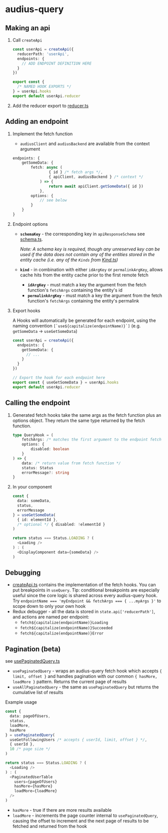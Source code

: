 # audius-query

## Making an api

1. Call `createApi`

   ```typescript
   const userApi = createApi({
     reducerPath: 'userApi',
     endpoints: {
       // ADD ENDPOINT DEFINITION HERE
     }
   })

   export const {
     /* NAMED HOOK EXPORTS */
   } = userApi.hooks
   export default userApi.reducer
   ```

1. Add the reducer export to [reducer.ts](reducer.ts)

## Adding an endpoint

1.  Implement the fetch function

    - `audiusClient` and `audiusBackend` are available from the context argument

    ```typescript
    endpoints: {
        getSomeData: {
            fetch: async (
                    { id } /* fetch args */,
                    { apiClient, audiusBackend } /* context */
                ) => {
                    return await apiClient.getSomeData({ id })
                },
            options: {
                // see below
            }
        }
    }
    ```

1.  Endpoint options

    - **`schemaKey`** - the corresponding key in `apiResponseSchema` see [schema.ts](./schema.ts).

      _Note: A schema key is required, though any unreserved key can be used if the data does not contain any of the entities stored in the entity cache (i.e. any of the `Kinds` from [Kind.ts](/packages/common/src/models/Kind.ts))_

    - **`kind`** - in combination with either `idArgKey` or `permalinkArgKey`, allows cache hits from the entity cache prior to the first remote fetch
      - **`idArgKey`** - must match a key the argument from the fetch function's `fetchArgs` containing the entity's id
      - **`permalinkArgKey`** - must match a key the argument from the fetch function's `fetchArgs` containing the entity's permalink

1.  Export hooks

    A Hooks will automatically be generated for each endpoint, using the naming convention `` [`use${capitalize(endpointName)}`] `` (e.g. `getSomeData` -> `useGetSomeData`)

    ```typescript
    const userApi = createApi({
      endpoints: {
        getSomeData: {
          // ...
        }
      }
    })

    // Export the hook for each endpoint here
    export const { useGetSomeData } = userApi.hooks
    export default userApi.reducer
    ```

## Calling the endpoint

1.  Generated fetch hooks take the same args as the fetch function plus an options object. They return the same type returned by the fetch function.

    ```typescript
    type QueryHook = (
        fetchArgs: /* matches the first argument to the endpoint fetch fn */
        options: {
            disabled: boolean
        }
    ) => {
        data: /* return value from fetch function */
        status: Status
        errorMessage?: string
    }
    ```

1.  In your component

    ```typescript
    const {
      data: someData,
      status,
      errorMessage
    } = useGetSomeData(
      { id: elementId },
      /* optional */ { disabled: !elementId }
    )

    return status === Status.LOADING ? (
      <Loading />
    ) : (
      <DisplayComponent data={someData} />
    )
    ```

## Debugging

- [createApi.ts](./createApi.ts) contains the implementation of the fetch hooks. You can put breakpoints in `useQuery`. Tip: conditional breakpoints are especially useful since the core logic is shared across every audius-query hook. Try `endpointName === 'myEndpoint && fetchArgs === { ...myArgs }'` to scope down to only your own hook
- Redux debugger - all the data is stored in `state.api['reducerPath']`, and actions are named per endpoint:
  - `fetch${capitalize(endpointName)}Loading`
  - `fetch${capitalize(endpointName)}Succeeded`
  - `fetch${capitalize(endpointName)}Error`

## Pagination (beta)

see [usePaginatedQuery.ts](./hooks/usePaginatedQuery.ts)

- `usePaginatedQuery` - wraps an audius-query fetch hook which accepts `{ limit, offset }` and handles pagination with our common `{ hasMore, loadMore }` pattern. Returns the current page of results
- `useAllPaginatedQuery` - the same as `usePaginatedQuery` but returns the cumulative list of results

Example usage

```typescript
const {
  data: pageOfUsers,
  status,
  loadMore,
  hasMore
} = usePaginatedQuery(
  useGetFollowingUsers /* accepts { userId, limit, offset } */,
  { userId },
  10 /* page size */
)

return status === Status.LOADING ? (
  <Loading />
) : (
  <PaginatedUserTable
    users={pageOfUsers}
    hasMore={hasMore}
    loadMore={loadMore}
  />
)
```

- `hasMore` - true if there are more results available
- `loadMore` - increments the page counter internal to `usePaginatedQuery`, causing the offset to increment and the next page of results to be fetched and returned from the hook
